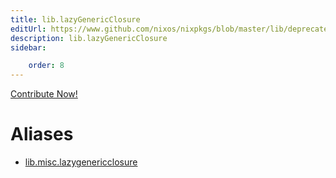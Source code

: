 ```yaml
---
title: lib.lazyGenericClosure
editUrl: https://www.github.com/nixos/nixpkgs/blob/master/lib/deprecated.nix#L124C24
description: lib.lazyGenericClosure
sidebar:

    order: 8
---
```


<a href="https://www.github.com/nixos/nixpkgs/blob/master/lib/deprecated.nix#L124C24">Contribute Now!</a>


# Aliases

- [lib.misc.lazygenericclosure](/nix-doc-comments/reference/lib/misc/lib-misc-lazygenericclosure)


